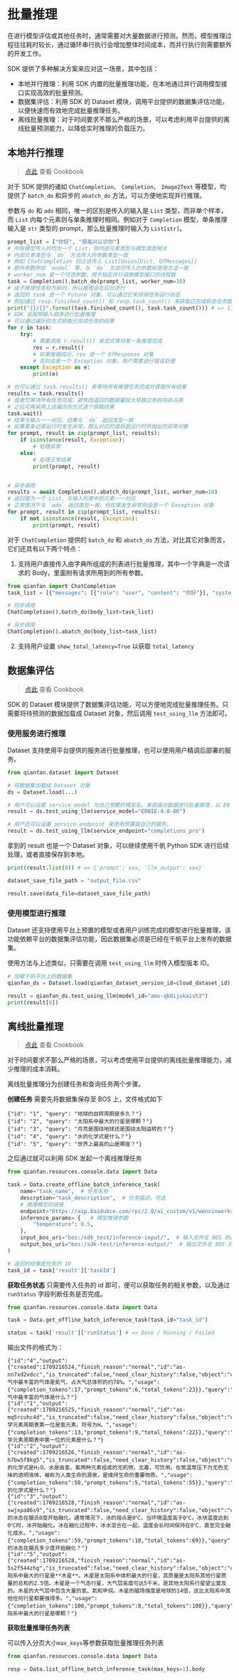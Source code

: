 # 批量推理

在进行模型评估或其他任务时，通常需要对大量数据进行预测。然而，模型推理过程往往耗时较长，通过循环串行执行会增加整体时间成本，而并行执行则需要额外的开发工作。

SDK 提供了多种解决方案来应对这一场景，其中包括：

- 本地并行推理：利用 SDK 内置的批量推理功能，在本地通过并行调用模型接口实现高效的批量预测。
- 数据集评估：利用 SDK 的 Dataset 模块，调用平台提供的数据集评估功能，以便快速而有效地完成批量推理任务。
- 离线批量推理：对于时间要求不那么严格的场景，可以考虑利用平台提供的离线批量预测能力，以降低实时推理的负载压力。

## 本地并行推理

> [点此](https://github.com/baidubce/bce-qianfan-sdk/blob/main/cookbook/batch_prediction.ipynb) 查看 Cookbook

对于 SDK 提供的诸如 `ChatCompletion`、 `Completion`、 `Image2Text` 等模型，均提供了 `batch_do` 和异步的 `abatch_do` 方法，可以方便地实现并行推理。

参数与 `do` 和 `ado` 相同，唯一的区别是传入的输入是 `List` 类型，而非单个样本，而 `List` 内每个元素则与单条推理时相同。例如对于 `Completion` 模型，单条推理输入是 `str` 类型的 prompt，那么批量推理时输入为 `List[str]`。

```python
prompt_list = ["你好", "很高兴认识你"]
# 所有模型传入的均为一个 List，但内部元素类型与模型类型相关
# 内部元素类型与 `do` 方法传入的参数类型一致
# 例如 ChatCompletion 则应该传入 List[Union[Dict, QfMessages]]
# 额外参数例如 `model` 等，与 `do` 方法可传入的参数和使用方法一致
# worker_num 是一个可选参数，用于指定并行调用模型接口的线程数
task = Completion().batch_do(prompt_list, worker_num=10)
# 由于推理任务较为耗时，所以推理会在后台进行
# 返回的 task 是一个 Future 对象，可以通过它来获得任务运行状态
# 例如通过 resp.finished_count() 和 resp.task_count() 来获取已完成和总任务数
print("{}/{}".format(task.finished_count(), task.task_count())) # => 11/20
# SDK 会按照输入顺序进行批量推理
# 可以通过遍历的方式获取已完成任务的结果
for r in task:
    try:
        # 需要调用 r.result() 来显式等待某一条推理完成
        res = r.result()
        # 如果推理成功，res 是一个 QfResponse 对象
        # 否则会是一个 Exception 对象，用户需要进行错误处理
    except Exception as e:
        print(e)

# 也可以通过 task.results() 来等待所有推理任务完成并获取所有结果
results = task.results()
# 或者仅等待所有任务完成，避免因返回的数据量较大导致过多的内存占用
# 之后可再采用上述遍历的方式逐个获取结果
task.wait()
# 结果与输入一一对应，结果与 `do` 返回类型一致
# 如果某条记录运行时发生异常，那么对应的值将是运行时所抛出的异常对象
for prompt, result in zip(prompt_list, results):
    if isinstance(result, Exception):
        # 处理异常
    else:
        # 处理正常结果
        print(prompt, result)


# 异步调用
results = await Completion().abatch_do(prompt_list, worker_num=10)
# 返回值为一个 List，与输入列表中的元素一一对应
# 正常情况下与 `ado` 返回类型一致，但如果发生异常则会是一个 Exception 对象
for prompt, result in zip(prompt_list, results):
    if not isinstance(result, Exception):
        print(prompt, result)
```

对于 `ChatCompletion` 提供的 `batch_do` 和 `abatch_do` 方法，对比其它对象而言，它们还具有以下两个特点：

1. 支持用户直接传入由字典所组成的列表进行批量推理，其中一个字典是一次请求的 Body，里面附有请求所用到的所有参数。

```python
from qianfan import ChatCompletion
task_list = [{"messages": [{"role": "user", "content": "你好"}], "system": "你是一个友善的机器人助手"}]

# 同步调用
ChatCompletion().batch_do(body_list=task_list)

# 异步调用
ChatCompletion().abatch_do(body_list=task_list)
```

2. 支持用户设置 `show_total_latency=True` 以获取 `total_latency`

## 数据集评估

> [点此](https://github.com/baidubce/bce-qianfan-sdk/blob/main/cookbook/dataset/batch_inference_using_dataset.ipynb) 查看 Cookbook

SDK 的 Dataset 模块提供了数据集评估功能，可以方便地完成批量推理任务。只需要将待预测的数据加载成 Dataset 对象，然后调用 `test_using_llm` 方法即可。

### 使用服务进行推理

Dataset 支持使用平台提供的服务进行批量推理，也可以使用用户精调后部署的服务。

```python
from qianfan.dataset import Dataset

# 将数据集加载成 Dataset 对象
ds = Dataset.load(...)

# 用户可以设置 service_model 为自己想要的模型名，来直接对数据进行批量推理，以 EB 4 为例
result = ds.test_using_llm(service_model="ERNIE-4.0-8K")

# 用户还可以设置 service_endpoint 来使用预置或自己的服务。
result = ds.test_using_llm(service_endpoint="completions_pro")
```

拿到的 result 也是一个 Dataset 对象，可以继续使用千帆 Python SDK 进行后续处理，或者直接保存到本地。

```python
print(result.list(0)) # => {'prompt': xxx, 'llm_output': xxx}

dataset_save_file_path = "output_file.csv"

result.save(data_file=dataset_save_file_path)
```

### 使用模型进行推理

Dataset 还支持使用平台上预置的模型或者用户训练完成的模型进行批量推理，该功能依赖平台的数据集评估功能，因此数据集必须是已经在千帆平台上发布的数据集。

使用方法与上述类似，只需要在调用 `test_using_llm` 时传入模型版本 ID。

```python
# 加载千帆平台上的数据集
qianfan_ds = Dataset.load(qianfan_dataset_version_id=cloud_dataset_id)

result = qianfan_ds.test_using_llm(model_id="amv-qb8ijukaish3")
print(result[0])
```

## 离线批量推理

> [点此](https://github.com/baidubce/bce-qianfan-sdk/blob/main/cookbook/offline_batch_inference.ipynb) 查看 Cookbook

对于时间要求不那么严格的场景，可以考虑使用平台提供的离线批量推理能力，减少推理的成本消耗。

离线批量推理分为创建任务和查询任务两个步骤。

**创建任务** 需要先将数据集保存至 BOS 上，文件格式如下

```
{"id": "1", "query": "地球的自转周期是多久？"}
{"id": "2", "query": "太阳系中最大的行星是哪颗？"}
{"id": "3", "query": "月亮是围绕地球还是围绕太阳运转的？"}
{"id": "4", "query": "水的化学式是什么？"}
{"id": "5", "query": "世界上最高的山是哪座？"}
```

之后通过就可以利用 SDK 发起一个离线推理任务

```python
from qianfan.resources.console.data import Data

task = Data.create_offline_batch_inference_task(
    name="task_name",  # 任务名称
    descrption="task_description",  # 任务描述，可选
    # 推理模型的链接
    endpoint="https://aip.baidubce.com/rpc/2.0/ai_custom/v1/wenxinworkshop/chat/completions",
    inference_params= {   # 模型推理参数
        "temperature": 0.5,
    },
    input_bos_uri="bos:/sdk_test/inference-input/",  # 输入文件在 BOS 的路径
    output_bos_uri="bos:/sdk-test/inference-output/"  # 输出文件在 BOS 的路径
)

# 返回的结果是任务的 ID
task_id = task['result']['taskId']
```

**获取任务状态** 只需要传入任务的 id 即可，便可以获取任务的相关参数，以及通过 `runStatus` 字段判断任务是否完成。

```python
from qianfan.resources.console.data import Data

task = Data.get_offline_batch_inference_task(task_id="task_id")

status = task['result']['runStatus'] # => Done / Running / Failed
```

输出文件的格式为：

```
{"id":"4","output":{"created":1709216524,"finish_reason":"normal","id":"as-nn7xd2vdcc","is_truncated":false,"need_clear_history":false,"object":"chat.completion","result":"大气中最丰富的气体是氮气，占大气总体积的约78%。","usage":{"completion_tokens":17,"prompt_tokens":6,"total_tokens":23}},"query":"大气中最丰富的气体是什么？"}
{"id":"1","output":{"created":1709216525,"finish_reason":"normal","id":"as-mq5rcuhc4d","is_truncated":false,"need_clear_history":false,"object":"chat.completion","result":"化学元素周期表第一位是氢元素，符号为H。","usage":{"completion_tokens":13,"prompt_tokens":9,"total_tokens":22}},"query":"化学元素周期表中第一位的元素是什么？"}
{"id":"2","output":{"created":1709216526,"finish_reason":"normal","id":"as-h7bw5f8kg5","is_truncated":false,"need_clear_history":false,"object":"chat.completion","result":"水的化学式是H₂O。水是由氢、氧两种元素组成的无机物，无毒，可饮用。在常温常压下为无色无味的透明液体，被称为人类生命的源泉，是维持生命的重要物质。","usage":{"completion_tokens":50,"prompt_tokens":5,"total_tokens":55}},"query":"水的化学式是什么？"}
{"id":"3","output":{"created":1709216528,"finish_reason":"normal","id":"as-swjxpa86s9","is_truncated":false,"need_clear_history":false,"object":"chat.completion","result":"水的冰态在摄氏0度开始融化。通常情况下，冰的熔点是0℃，当环境温度高于0℃，冰块温度达到0℃时，冰开始融化。冰在融化过程中，冰水混合在一起，温度会长时间保持在0℃，直至完全融化成水。","usage":{"completion_tokens":59,"prompt_tokens":10,"total_tokens":69}},"query":"水的冰态在摄氏多少度开始融化？"}
{"id":"5","output":{"created":1709216528,"finish_reason":"normal","id":"as-5s2f544zhg","is_truncated":false,"need_clear_history":false,"object":"chat.completion","result":"太阳系中最大的行星是**木星**。木星是太阳系中体积最大的行星，其质量是太阳系其他行星质量的总和的2.5倍。木星是一个气态行星，大气层高度可达5千米，是其他太阳系行星望尘莫及的。木星的大气层中包含大量的氢、氦和甲烷。木星的磁场强度是地球的14倍，这比太阳系中其他任何行星都要强得多。","usage":{"completion_tokens":100,"prompt_tokens":8,"total_tokens":108}},"query":"太阳系中最大的行星是哪颗？"}
```

**获取批量推理任务列表**

可以传入分页大小`max_keys`等参数获取批量推理任务列表
```python
from qianfan.resources.console.data import Data

resp = Data.list_offline_batch_inference_task(max_keys=1).body
```

